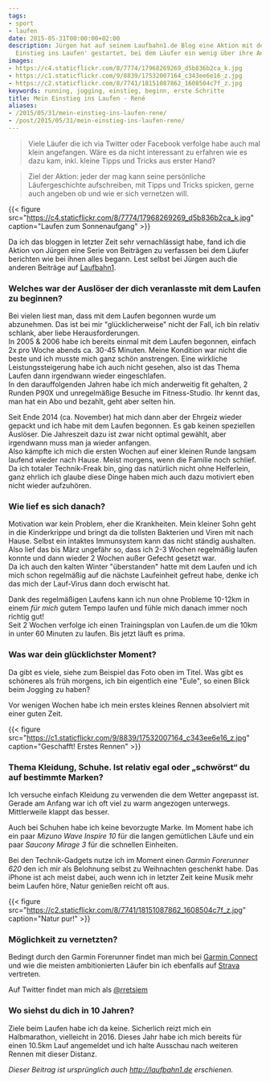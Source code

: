 ```yaml
---
tags:
- sport
- laufen
date: 2015-05-31T00:00:00+02:00
description: Jürgen hat auf seinem Laufbahn1.de Blog eine Aktion mit dem Thema 'Mein
  Einstieg ins Laufen' gestartet, bei dem Läufer ein wenig über ihre Anfänge plaudern.
images:
- https://c4.staticflickr.com/8/7774/17968269269_d5b836b2ca_k.jpg
- https://c1.staticflickr.com/9/8839/17532007164_c343ee6e16_z.jpg
- https://c2.staticflickr.com/8/7741/18151087862_1608504c7f_z.jpg
keywords: running, jogging, einstieg, beginn, erste Schritte
title: Mein Einstieg ins Laufen - René
aliases:
- /2015/05/31/mein-einstieg-ins-laufen-rene/
- /post/2015/05/31/mein-einstieg-ins-laufen-rene/
---
```


> Viele Läufer die ich via Twitter oder Facebook verfolge habe auch mal klein angefangen. Wäre es da nicht interessant zu erfahren wie es dazu kam, inkl. kleine Tipps und Tricks aus erster Hand?

> Ziel der Aktion: jeder der mag kann seine persönliche Läufergeschichte aufschreiben, mit Tipps und Tricks spicken, gerne auch angeben ob und wie er sich vernetzen will.

{{< figure src="https://c4.staticflickr.com/8/7774/17968269269_d5b836b2ca_k.jpg" caption="Laufen zum Sonnenaufgang" >}}

Da ich das bloggen in letzter Zeit sehr vernachlässigt habe, fand ich die Aktion von Jürgen eine Serie von Beiträgen zu verfassen bei dem Läufer berichten wie bei ihnen alles begann. Lest selbst bei Jürgen auch die anderen Beiträge auf [Laufbahn1]( http://laufbahn1.de/mein-einstieg-ins-laufen/).

### Welches war der Auslöser der dich veranlasste mit dem Laufen zu beginnen?

Bei vielen liest man, dass mit dem Laufen begonnen wurde um abzunehmen. Das ist bei mir "glücklicherweise" nicht der Fall, ich bin relativ schlank, aber liebe Herausforderungen.  
In 2005 & 2006 habe ich bereits einmal mit dem Laufen begonnen, einfach 2x pro Woche abends ca. 30-45 Minuten. Meine Kondition war nicht die beste und ich musste mich ganz schön anstrengen. Eine wirkliche Leistungssteigerung habe ich auch nicht gesehen, also ist das Thema Laufen dann irgendwann wieder eingeschlafen.  
In den darauffolgenden Jahren habe ich mich anderweitig fit gehalten, 2 Runden P90X und unregelmäßige Besuche im Fitness-Studio. Ihr kennt das, man hat ein Abo und bezahlt, geht aber selten hin.

Seit Ende 2014 (ca. November) hat mich dann aber der Ehrgeiz wieder gepackt und ich habe mit dem Laufen begonnen. Es gab keinen speziellen Auslöser. Die Jahreszeit dazu ist zwar nicht optimal gewählt, aber irgendwann muss man ja wieder anfangen.  
Also kämpfte ich mich die ersten Wochen auf einer kleinen Runde langsam laufend wieder nach Hause. Meist morgens, wenn die Familie noch schlief.  
Da ich totaler Technik-Freak bin, ging das natürlich nicht ohne Helferlein, ganz ehrlich ich glaube diese Dinge haben mich auch dazu motiviert eben nicht wieder aufzuhören.

### Wie lief es sich danach?

Motivation war kein Problem, eher die Krankheiten. Mein kleiner Sohn geht in die Kinderkrippe und bringt da die tollsten Bakterien und Viren mit nach Hause. Selbst ein intaktes Immunsystem kann das nicht ständig aushalten. Also lief das bis März ungefähr so, dass ich 2-3 Wochen regelmäßig laufen konnte und dann wieder 2 Wochen außer Gefecht gesetzt war.  
Da ich auch den kalten Winter "überstanden" hatte mit dem Laufen und ich mich schon regelmäßig auf die nächste Laufeinheit gefreut habe, denke ich das mich der Lauf-Virus dann doch erwischt hat.

Dank des regelmäßigen Laufens kann ich nun ohne Probleme 10-12km in einem _für mich_ gutem Tempo laufen und fühle mich danach immer noch richtig gut!  
Seit 2 Wochen verfolge ich einen Trainingsplan von Laufen.de um die 10km in unter 60 Minuten zu laufen. Bis jetzt läuft es prima.

### Was war dein glücklichster Moment?

Da gibt es viele, siehe zum Beispiel das Foto oben im Titel. Was gibt es schöneres als früh morgens, ich bin eigentlich eine "Eule", so einen Blick beim Jogging zu haben?

Vor wenigen Wochen habe ich mein erstes kleines Rennen absolviert mit einer guten Zeit.

{{< figure src="https://c1.staticflickr.com/9/8839/17532007164_c343ee6e16_z.jpg" caption="Geschafft! Erstes Rennen" >}}


### Thema Kleidung, Schuhe. Ist relativ egal oder „schwörst“ du auf bestimmte Marken?

Ich versuche einfach Kleidung zu verwenden die dem Wetter angepasst ist. Gerade am Anfang war ich oft viel zu warm angezogen unterwegs. Mittlerweile klappt das besser.

Auch bei Schuhen habe ich keine bevorzugte Marke. Im Moment habe ich ein paar _Mizuno Wave Inspire 10_ für die langen gemütlichen Läufe und ein paar _Saucony Mirage 3_ für die schnellen Einheiten.

Bei den Technik-Gadgets nutze ich im Moment einen _Garmin Forerunner 620_ den ich mir als Belohnung selbst zu Weihnachten geschenkt habe. Das iPhone ist ach meist dabei, auch wenn ich in letzter Zeit keine Musik mehr beim Laufen höre, Natur genießen reicht oft aus.

{{< figure src="https://c2.staticflickr.com/8/7741/18151087862_1608504c7f_z.jpg" caption="Natur pur!" >}}

### Möglichkeit zu vernetzten?

Bedingt durch den Garmin Forerunner findet man mich bei [Garmin Connect](https://connect.garmin.com/modern/profile/rretsiem) und wie die meisten ambitionierten Läufer bin ich ebenfalls auf [Strava](https://www.strava.com/athletes/4992303) vertreten.

Auf Twitter findet man mich als [@rretsiem](https://twitter.com/rretsiem)

### Wo siehst du dich in 10 Jahren?

Ziele beim Laufen habe ich da keine. Sicherlich reizt mich ein Halbmarathon, vielleicht in 2016. Dieses Jahr habe ich mich bereits für einen 10.5km Lauf angemeldet und ich halte Ausschau nach weiteren Rennen mit dieser Distanz.



_Dieser Beitrag ist ursprünglich auch http://laufbahn1.de erschienen._
